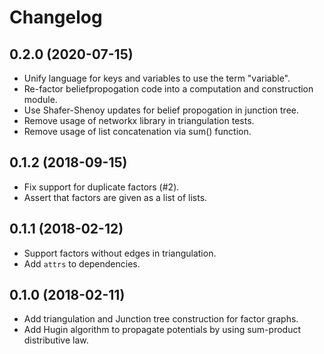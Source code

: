 # Changelog

## 0.2.0 (2020-07-15)
- Unify language for keys and variables to use the term "variable".
- Re-factor beliefpropogation code into a computation and construction module.
- Use Shafer-Shenoy updates for belief propogation in junction tree.
- Remove usage of networkx library in triangulation tests.
- Remove usage of list concatenation via sum() function.

## 0.1.2 (2018-09-15)
- Fix support for duplicate factors (#2).
- Assert that factors are given as a list of lists.

## 0.1.1 (2018-02-12)
- Support factors without edges in triangulation.
- Add `attrs` to dependencies.

## 0.1.0 (2018-02-11)
- Add triangulation and Junction tree construction for factor graphs.
- Add Hugin algorithm to propagate potentials by using sum-product distributive
  law.
